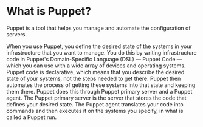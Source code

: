 # What is Puppet?
Puppet is a tool that helps you manage and automate the configuration of servers.

When you use Puppet, you define the desired state of the systems in your infrastructure that you want to manage. You do this by writing infrastructure code in Puppet's Domain-Specific Language (DSL) — Puppet Code — which you can use with a wide array of devices and operating systems. Puppet code is declarative, which means that you describe the desired state of your systems, not the steps needed to get there. Puppet then automates the process of getting these systems into that state and keeping them there. Puppet does this through Puppet primary server and a Puppet agent. The Puppet primary server is the server that stores the code that defines your desired state. The Puppet agent translates your code into commands and then executes it on the systems you specify, in what is called a Puppet run.
